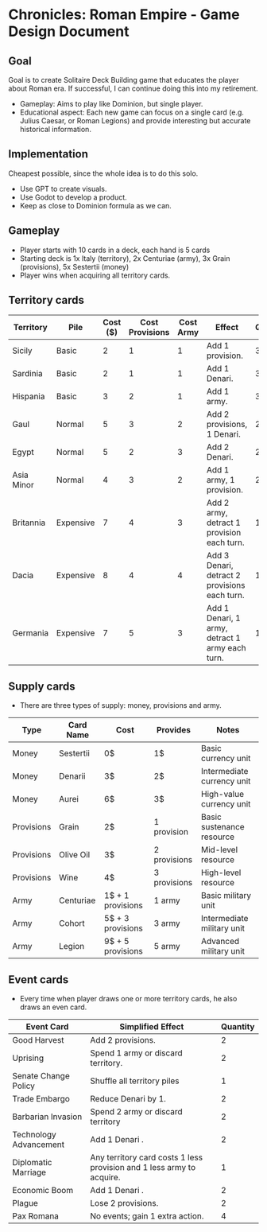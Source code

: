 # Chronicles: Roman Empire - Game Design Document

## Goal
Goal is to create Solitaire Deck Building game that educates the player about Roman era. If successful, I can continue doing this into my retirement.

- Gameplay: Aims to play like Dominion, but single player. 
- Educational aspect: Each new game can focus on a single card (e.g. Julius Caesar, or Roman Legions) and provide interesting but accurate historical information.

## Implementation
Cheapest possible, since the whole idea is to do this solo.
- Use GPT to create visuals.
- Use Godot to develop a product.
- Keep as close to Dominion formula as we can.

## Gameplay
- Player starts with 10 cards in a deck, each hand is 5 cards
- Starting deck is 1x Italy (territory), 2x Centuriae (army), 3x Grain (provisions), 5x Sestertii (money)
- Player wins when acquiring all territory cards.

## Territory cards

| Territory        | Pile       | Cost ($) | Cost Provisions | Cost Army | Effect                                          | Quantity |
|------------------|------------|----------|-----------------|-----------|-------------------------------------------------|----------|
| Sicily           | Basic      | 2        | 1               | 1         | Add 1 provision.                                | 3        |
| Sardinia         | Basic      | 2        | 1               | 1         | Add 1 Denari.                                   | 3        |
| Hispania         | Basic      | 3        | 2               | 1         | Add 1 army.                                     | 3        |
| Gaul             | Normal     | 5        | 3               | 2         | Add 2 provisions, 1 Denari.                     | 2        |
| Egypt            | Normal     | 5        | 2               | 3         | Add 2 Denari.                                   | 2        |
| Asia Minor       | Normal     | 4        | 3               | 2         | Add 1 army, 1 provision.                        | 2        |
| Britannia        | Expensive  | 7        | 4               | 3         | Add 2 army, detract 1 provision each turn.      | 1        |
| Dacia            | Expensive  | 8        | 4               | 4         | Add 3 Denari, detract 2 provisions each turn.   | 1        |
| Germania         | Expensive  | 7        | 5               | 3         | Add 1 Denari, 1 army, detract 1 army each turn. | 1        |


## Supply cards
- There are three types of supply: money, provisions and army.

| Type        | Card Name   | Cost              | Provides     | Notes                        |
|-------------|-------------|-------------------|--------------|------------------------------|
| Money       | Sestertii   | 0$                | 1$           | Basic currency unit          |
| Money       | Denarii     | 3$                | 2$           | Intermediate currency unit   |
| Money       | Aurei       | 6$                | 3$           | High-value currency unit     |
| Provisions  | Grain       | 2$                | 1 provision  | Basic sustenance resource    |
| Provisions  | Olive Oil   | 3$                | 2 provisions | Mid-level resource           |
| Provisions  | Wine        | 4$                | 3 provisions | High-level resource          |
| Army        | Centuriae   | 1$ + 1 provisions | 1 army       | Basic military unit          |
| Army        | Cohort      | 5$ + 3 provisions | 3 army       | Intermediate military unit   |
| Army        | Legion      | 9$ + 5 provisions | 5 army       | Advanced military unit       |

## Event cards
- Every time when player draws one or more territory cards, he also draws an even card.

| Event Card           | Simplified Effect                  | Quantity |
|----------------------|------------------------------------|----------|
| Good Harvest         | Add 2 provisions.                  | 2        |
| Uprising             | Spend 1 army or discard territory. | 2        |
| Senate Change Policy | Shuffle all territory piles        | 1        |
| Trade Embargo        | Reduce Denari by 1.                | 2        |
| Barbarian Invasion   | Spend 2 army or discard territory  | 2        |
| Technology Advancement | Add 1 Denari .                   | 2        |
| Diplomatic Marriage  | Any territory card costs 1 less provision and 1 less army to acquire. | 1        |
| Economic Boom        | Add 1 Denari .                     | 2        |
| Plague               | Lose 2 provisions.                 | 2        |
| Pax Romana           | No events; gain 1 extra action.    | 4        |
